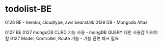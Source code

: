 # todolist-BE

0128 BE - heroku, cloudtype, aws beanstalk
0128 DB - Mongodb Altas

0127 BE
0127 mongoDB CURD 기능 사용 - mongDB QUERY 대한 사용감 익혀야 함
0127 Model, Controller, Route 기능 - 기능 관련 체크 필요
